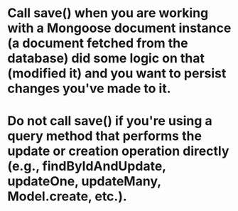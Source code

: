 # Call save() when you are working with a Mongoose document instance (a document fetched from the database) did some logic on that (modified it) and you want to persist changes you've made to it.

# Do not call save() if you're using a query method that performs the update or creation operation directly (e.g., findByIdAndUpdate, updateOne, updateMany, Model.create, etc.).

